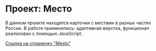 # Проект: Место

В данном проекте находятся карточки с местами в разных частях России.
В работе применялись: адаптивная верстка, функционал реализован с помощью JavaScript.

 [Ссылка на страничку "Mesto"](https://iuzhakova-natalia.github.io/mesto/)

